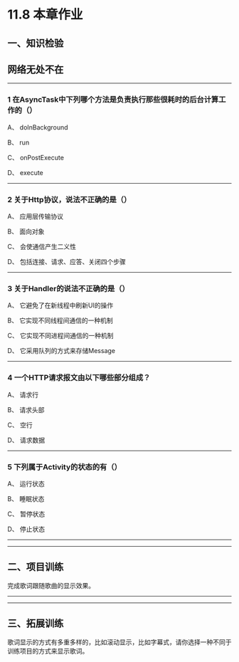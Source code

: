 # 11.8 本章作业

## 一、知识检验

> 
## 网络无处不在

----

### 1 在AsyncTask中下列哪个方法是负责执行那些很耗时的后台计算工作的（）

A、 doInBackground

B、 run

C、 onPostExecute

D、 execute

----

### 2 关于Http协议，说法不正确的是（）

A、 应用层传输协议

B、 面向对象

C、 会使通信产生二义性

D、 包括连接、请求、应答、关闭四个步骤

----

### 3 关于Handler的说法不正确的是（）

A、 它避免了在新线程中刷新UI的操作

B、 它实现不同线程间通信的一种机制

C、 它实现不同进程间通信的一种机制

D、 它采用队列的方式来存储Message

----

### 4 一个HTTP请求报文由以下哪些部分组成？

A、 请求行

B、 请求头部

C、 空行

D、 请求数据

----

### 5 下列属于Activity的状态的有（）

A、 运行状态

B、 睡眠状态

C、 暂停状态

D、 停止状态

----

----

## 二、项目训练

完成歌词跟随歌曲的显示效果。

----

----

## 三、拓展训练

歌词显示的方式有多重多样的，比如滚动显示，比如字幕式，请你选择一种不同于训练项目的方式来显示歌词。